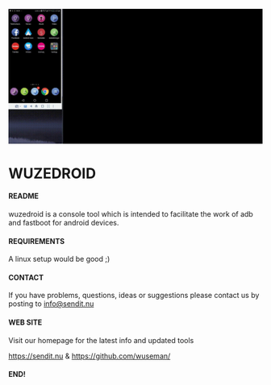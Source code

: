 ![Screenshot](/files/wdroid.gif)

# WUZEDROID

#### README

wuzedroid is a console tool which is intended to facilitate
the work of adb and fastboot for android devices.

#### REQUIREMENTS

A linux setup would be good ;)

#### CONTACT 

If you have problems, questions, ideas or suggestions please contact
us by posting to info@sendit.nu

#### WEB SITE

Visit our homepage for the latest info and updated tools

https://sendit.nu & https://github.com/wuseman/

#### END!
